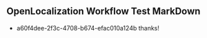## OpenLocalization Workflow Test MarkDown
* a60f4dee-2f3c-4708-b674-efac010a124b thanks!

<!--HONumber=Jul16_HO5-->


